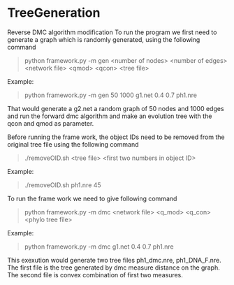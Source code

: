 TreeGeneration
==============

Reverse DMC algorithm modification
To run the program we first need to 
generate a graph which is randomly 
generated, using the following command 

>python framework.py -m gen \<number of nodes\> \<number of edges\>\<network file\>  \<qmod\> \<qcon\> \<tree file\> 

Example: 

>python framework.py -m gen 50 1000  g1.net 0.4 0.7 ph1.nre

That would generate a g2.net a random graph of 50 nodes
and 1000 edges and run the forward dmc algorithm and make 
an evolution tree with the qcon and qmod as parameter. 

Before running the frame work, the object IDs need to be removed
from the original tree file using the following command

>./removeOID.sh \<tree file\> \<first two numbers in object ID\>

Example:

>./removeOID.sh ph1.nre 45

To run the frame work we need to give following command 

>python framework.py -m dmc \<network file\> \<q_mod\> \<q_con\> \<phylo tree file\>

Example: 

>python framework.py -m dmc g1.net 0.4 0.7 ph1.nre

This exexution would generate two tree files ph1_dmc.nre,
ph1_DNA_F.nre. The first file is the tree generated by dmc measure
distance on the graph. The second file is convex combination 
of first two measures. 



